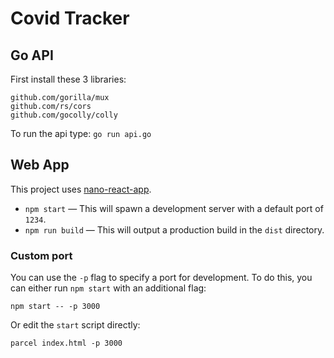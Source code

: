 # Covid Tracker

## Go API

First install these 3 libraries:

```
github.com/gorilla/mux
github.com/rs/cors
github.com/gocolly/colly
```

To run the api type: `go run api.go`

## Web App

This project uses [nano-react-app](https://github.com/adrianmcli/nano-react-app).

- `npm start` — This will spawn a development server with a default port of `1234`.
- `npm run build` — This will output a production build in the `dist` directory.

### Custom port

You can use the `-p` flag to specify a port for development. To do this, you can either run `npm start` with an additional flag:

```
npm start -- -p 3000
```

Or edit the `start` script directly:

```
parcel index.html -p 3000
```
